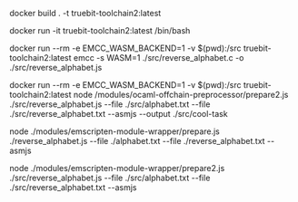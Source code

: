 docker build . -t truebit-toolchain2:latest

docker run -it truebit-toolchain2:latest /bin/bash

docker run --rm -e EMCC_WASM_BACKEND=1 -v $(pwd):/src truebit-toolchain2:latest emcc -s WASM=1 ./src/reverse_alphabet.c -o ./src/reverse_alphabet.js

<!-- broken -->
docker run --rm -e EMCC_WASM_BACKEND=1 -v $(pwd):/src truebit-toolchain2:latest node /modules/ocaml-offchain-preprocessor/prepare2.js ./src/reverse_alphabet.js --file ./src/alphabet.txt --file ./src/reverse_alphabet.txt --asmjs --output ./src/cool-task

<!-- works -->
node ./modules/emscripten-module-wrapper/prepare.js ./reverse_alphabet.js --file ./alphabet.txt --file ./reverse_alphabet.txt --asmjs 

node ./modules/emscripten-module-wrapper/prepare2.js ./src/reverse_alphabet.js --file ./src/alphabet.txt --file ./src/reverse_alphabet.txt --asmjs 